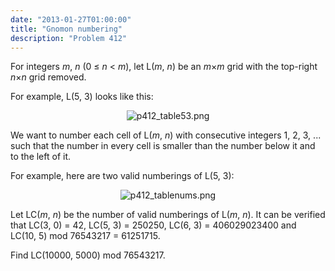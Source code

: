 ```yaml
---
date: "2013-01-27T01:00:00"
title: "Gnomon numbering"
description: "Problem 412"
---
```


<p>For integers <var>m</var>, <var>n</var> (0 ≤ <var>n</var> &lt; <var>m</var>), let L(<var>m</var>, <var>n</var>) be an <var>m</var>×<var>m</var> grid with the top-right <var>n</var>×<var>n</var> grid removed.</p>
<p>For example, L(5, 3) looks like this:</p>
<p style="text-align:center;"><img alt="p412_table53.png" src="/images/p412_table53.png"/></p>
<p>We want to number each cell of L(<var>m</var>, <var>n</var>) with consecutive integers 1, 2, 3, ... such that the number in every cell is smaller than the number below it and to the left of it.</p>
<p>For example, here are two valid numberings of L(5, 3):</p>
<p style="text-align:center;"><img alt="p412_tablenums.png" src="/images/p412_tablenums.png"/></p>
<p>Let LC(<var>m</var>, <var>n</var>) be the number of valid numberings of L(<var>m</var>, <var>n</var>).
It can be verified that LC(3, 0) = 42, LC(5, 3) = 250250, LC(6, 3) = 406029023400 and LC(10, 5) mod 76543217 = 61251715.</p>
<p>Find LC(10000, 5000) mod 76543217.</p>

